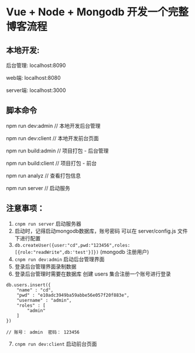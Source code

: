 # Vue + Node + Mongodb 开发一个完整博客流程

## 本地开发:
后台管理: localhost:8090

web端: localhost:8080

server端: localhost:3000


## 脚本命令
npm run dev:admin // 本地开发后台管理

npm run dev:client // 本地开发前台页面

npm run build:admin // 项目打包 - 后台管理

npm run build:client // 项目打包 - 前台

npm run analyz  // 查看打包信息

npm run server  // 启动服务


## 注意事项： 
  1. `cnpm run server` 启动服务器
  2. 启动时，记得启动mongodb数据库，账号密码  可以在 server/config.js  文件下进行配置 
  3. `db.createUser({user:"cd",pwd:"123456",roles:[{role:"readWrite",db:'test'}]})` (mongodb 注册用户)
  4. `cnpm run dev:admin` 启动后台管理界面
  5. 登录后台管理界面录制数据
  6. 登录后台管理时需要在数据库 创建 users 集合注册一个账号进行登录
  ```
  db.users.insert({
      "name" : "cd",
      "pwd" : "e10adc3949ba59abbe56e057f20f883e",
      "username" : "admin",
      "roles" : [ 
          "admin"
      ]
  })

  // 账号： admin  密码： 123456
  ```
  7. `cnpm run dev:client` 启动前台页面



